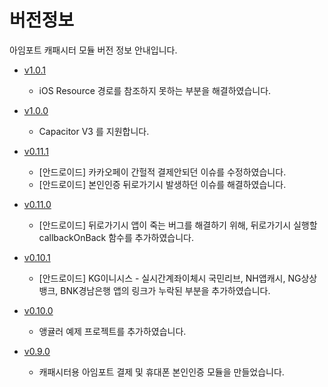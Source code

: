 # 버전정보

아임포트 캐패시터 모듈 버전 정보 안내입니다.

- [v1.0.1](https://github.com/iamport/iamport-capacitor/tree/master)
  - iOS Resource 경로를 참조하지 못하는 부분을 해결하였습니다.

- [v1.0.0](https://github.com/iamport/iamport-capacitor/tree/v1.0.0)
  - Capacitor V3 를 지원합니다.

- [v0.11.1](https://github.com/iamport/iamport-capacitor/tree/v0.11.1)
  - [안드로이드] 카카오페이 간헐적 결제안되던 이슈를 수정하였습니다.
  - [안드로이드] 본인인증 뒤로가기시 발생하던 이슈를 해결하였습니다.

- [v0.11.0](https://github.com/iamport/iamport-capacitor/tree/v0.11.0)
  - [안드로이드] 뒤로가기시 앱이 죽는 버그를 해결하기 위해, 뒤로가기시 실행할 callbackOnBack 함수를 추가하였습니다.

- [v0.10.1](https://github.com/iamport/iamport-capacitor/tree/v0.10.1)
  - [안드로이드] KG이니시스 - 실시간계좌이체시 국민리브, NH앱캐시, NG상상뱅크, BNK경남은행 앱의 링크가 누락된 부분을 추가하였습니다.

- [v0.10.0](https://github.com/iamport/iamport-capacitor/tree/v0.10.0)
  - 앵귤러 예제 프로젝트를 추가하였습니다.

- [v0.9.0](https://github.com/iamport/iamport-capacitor/tree/v0.9.0)
  - 캐패시터용 아임포트 결제 및 휴대폰 본인인증 모듈을 만들었습니다.
